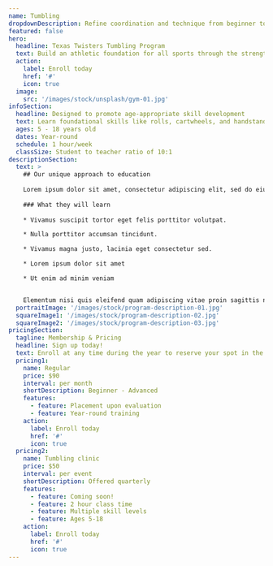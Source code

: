 ```yaml
---
name: Tumbling
dropdownDescription: Refine coordination and technique from beginner to advanced tumbling skills.
featured: false
hero:
  headline: Texas Twisters Tumbling Program
  text: Build an athletic foundation for all sports through the strength, flexibility, and coordination that our tumbling classes offer.
  action:
    label: Enroll today
    href: '#'
    icon: true
  image:
    src: '/images/stock/unsplash/gym-01.jpg'
infoSection:
  headline: Designed to promote age-appropriate skill development
  text: Learn foundational skills like rolls, cartwheels, and handstands. Then advance your technique with back handsprings, standing back tucks, and more! Perfect for dancers and cheerleaders looking to take their tumbling skills to the next level.
  ages: 5 - 18 years old
  dates: Year-round
  schedule: 1 hour/week
  classSize: Student to teacher ratio of 10:1
descriptionSection:
  text: >
    ## Our unique approach to education
            
    Lorem ipsum dolor sit amet, consectetur adipiscing elit, sed do eiusmod tempor incididunt ut labore et dolore magna aliqua. Nisl pretium fusce id velit ut. Id porta nibh venenatis cras sed felis eget velit. Ut morbi tincidunt augue interdum velit. Ipsum faucibus vitae aliquet nec ullamcorper sit amet. Viverra orci sagittis eu volutpat odio facilisis mauris. Diam quis enim lobortis scelerisque fermentum. Viverra mauris in aliquam sem fringilla. 
        
    ### What they will learn
          
    * Vivamus suscipit tortor eget felis porttitor volutpat.

    * Nulla porttitor accumsan tincidunt.

    * Vivamus magna justo, lacinia eget consectetur sed.

    * Lorem ipsum dolor sit amet

    * Ut enim ad minim veniam


    Elementum nisi quis eleifend quam adipiscing vitae proin sagittis nisl. Viverra vitae congue eu consequat ac felis donec et odio. Euismod nisi porta lorem mollis aliquam ut porttitor. Sed nisi lacus sed viverra tellus. Augue lacus viverra vitae congue eu consequat ac felis donec. Elementum pulvinar etiam non quam lacus. Ut venenatis tellus in metus vulputate. Ultrices dui sapien eget mi proin sed libero enim. Id velit ut tortor pretium viverra suspendisse.
  portraitImage: '/images/stock/program-description-01.jpg'
  squareImage1: '/images/stock/program-description-02.jpg'
  squareImage2: '/images/stock/program-description-03.jpg'
pricingSection:
  tagline: Membership & Pricing
  headline: Sign up today!
  text: Enroll at any time during the year to reserve your spot in the class. Advanced class is invite only and requires an evaluation.
  pricing1:
    name: Regular
    price: $90
    interval: per month
    shortDescription: Beginner - Advanced
    features:
      - feature: Placement upon evaluation
      - feature: Year-round training
    action:
      label: Enroll today
      href: '#'
      icon: true
  pricing2:
    name: Tumbling clinic
    price: $50
    interval: per event
    shortDescription: Offered quarterly
    features:
      - feature: Coming soon!
      - feature: 2 hour class time
      - feature: Multiple skill levels
      - feature: Ages 5-18
    action:
      label: Enroll today
      href: '#'
      icon: true
---
```


